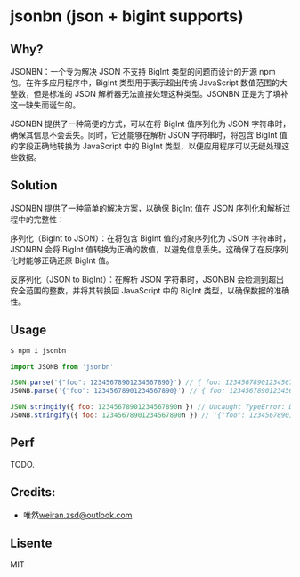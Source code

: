 # jsonbn (json + bigint supports)

## Why?

JSONBN：一个专为解决 JSON 不支持 BigInt 类型的问题而设计的开源 npm 包。在许多应用程序中，BigInt 类型用于表示超出传统 JavaScript 数值范围的大整数，但是标准的 JSON 解析器无法直接处理这种类型。JSONBN 正是为了填补这一缺失而诞生的。

JSONBN 提供了一种简便的方式，可以在将 BigInt 值序列化为 JSON 字符串时，确保其信息不会丢失。同时，它还能够在解析 JSON 字符串时，将包含 BigInt 值的字段正确地转换为 JavaScript 中的 BigInt 类型，以便应用程序可以无缝处理这些数据。

## Solution
JSONBN 提供了一种简单的解决方案，以确保 BigInt 值在 JSON 序列化和解析过程中的完整性：

序列化（BigInt to JSON）：在将包含 BigInt 值的对象序列化为 JSON 字符串时，JSONBN 会将 BigInt 值转换为正确的数值，以避免信息丢失。这确保了在反序列化时能够正确还原 BigInt 值。

反序列化（JSON to BigInt）：在解析 JSON 字符串时，JSONBN 会检测到超出安全范围的整数，并将其转换回 JavaScript 中的 BigInt 类型，以确保数据的准确性。

## Usage

```sh
$ npm i jsonbn
```

```js
import JSONB from 'jsonbn'

JSON.parse('{"foo": 12345678901234567890}') // { foo: 12345678901234567000 }
JSONB.parse('{"foo": 12345678901234567890}') // { foo: 12345678901234567890n }

JSON.stringify({ foo: 12345678901234567890n }) // Uncaught TypeError: Do not know how to serialize a BigInt
JSONB.stringify({ foo: 12345678901234567890n }) // '{"foo": 12345678901234567890}'
```

## Perf

TODO.

## Credits:
* 唯然<weiran.zsd@outlook.com>

## Lisente

MIT
